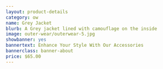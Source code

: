 ```yaml
---
layout: product-details
category: ow
name: Grey Jacket
blurb: A Grey jacket lined with camouflage on the inside
image: outer-wear/outerwear-5.jpg
showbanner: yes
bannertext: Enhance Your Style With Our Accessories
bannerclass: banner-about
price: $65.00
---
```


